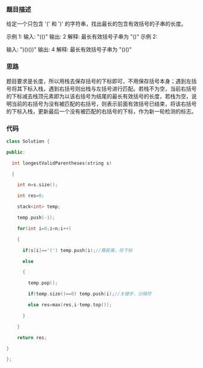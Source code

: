 ### 题目描述

给定一个只包含 '(' 和 ')' 的字符串，找出最长的包含有效括号的子串的长度。

示例 1:
输入: "(()"
输出: 2
解释: 最长有效括号子串为 "()"
示例 2:

输入: ")()())"
输出: 4
解释: 最长有效括号子串为 "()()"

### 思路

题目要求是长度，所以用栈去保存括号的下标即可，不用保存括号本身；遇到左括号将其下标入栈，遇到右括号则出栈与左括号进行匹配。若栈不为空，当前右括号的下标减去栈顶元素即为以该右括号为结尾的最长有效括号的长度，若栈为空，说明当前的右括号为没有被匹配的右括号，则表示前面有效括号已结束，将该右括号的下标入栈，更新最后一个没有被匹配的右括号的下标，作为新一轮检测的标志。

### 代码

```c++
class Solution {

public:

  int longestValidParentheses(string s) 

  {

​    int n=s.size();

​    int res=0;

​    stack<int> temp;

​    temp.push(-1);

​    for(int i=0;i<n;i++)

​    {

​      if(s[i]=='(') temp.push(i);//算距离，存下标

​      else

​      {

​        temp.pop();

​        if(temp.size()==0) temp.push(i);//关键步，分隔符

​        else res=max(res,i-temp.top());

​      } 

​    }

​    return res;

}

};
```

